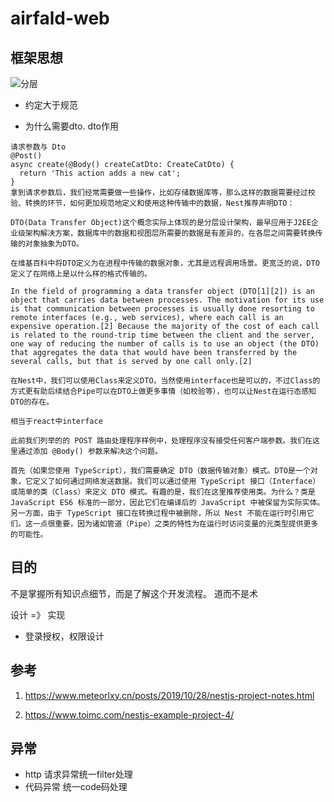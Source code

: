 # airfald-web

## 框架思想

![分层](https://segmentfault.com/img/bVbjr45?w=1170&h=430)

- 约定大于规范

- 为什么需要dto. dto作用

```
请求参数与 Dto
@Post()
async create(@Body() createCatDto: CreateCatDto) {
  return 'This action adds a new cat';
}
拿到请求参数后，我们经常需要做一些操作，比如存储数据库等，那么这样的数据需要经过校验、转换的环节，如何更加规范地定义和使用这种传输中的数据，Nest推荐声明DTO：

DTO(Data Transfer Object)这个概念实际上体现的是分层设计架构，最早应用于J2EE企业级架构解决方案，数据库中的数据和视图层所需要的数据是有差异的，在各层之间需要转换传输的对象抽象为DTO。

在维基百科中将DTO定义为在进程中传输的数据对象，尤其是远程调用场景。更宽泛的说，DTO 定义了在网络上是以什么样的格式传输的。

In the field of programming a data transfer object (DTO[1][2]) is an object that carries data between processes. The motivation for its use is that communication between processes is usually done resorting to remote interfaces (e.g., web services), where each call is an expensive operation.[2] Because the majority of the cost of each call is related to the round-trip time between the client and the server, one way of reducing the number of calls is to use an object (the DTO) that aggregates the data that would have been transferred by the several calls, but that is served by one call only.[2]

在Nest中，我们可以使用Class来定义DTO，当然使用interface也是可以的，不过Class的方式更有助后续结合Pipe可以在DTO上做更多事情（如校验等），也可以让Nest在运行态感知DTO的存在。
```

```
相当于react中interface

此前我们列举的的 POST 路由处理程序样例中，处理程序没有接受任何客户端参数。我们在这里通过添加 @Body() 参数来解决这个问题。

首先（如果您使用 TypeScript），我们需要确定 DTO（数据传输对象）模式。DTO是一个对象，它定义了如何通过网络发送数据。我们可以通过使用 TypeScript 接口（Interface）或简单的类（Class）来定义 DTO 模式。有趣的是，我们在这里推荐使用类。为什么？类是 JavaScript ES6 标准的一部分，因此它们在编译后的 JavaScript 中被保留为实际实体。另一方面，由于 TypeScript 接口在转换过程中被删除，所以 Nest 不能在运行时引用它们。这一点很重要，因为诸如管道（Pipe）之类的特性为在运行时访问变量的元类型提供更多的可能性。
```

## 目的

不是掌握所有知识点细节，而是了解这个开发流程。 道而不是术


设计 =》 实现

- 登录授权，权限设计

## 参考

1. https://www.meteorlxy.cn/posts/2019/10/28/nestjs-project-notes.html

2. https://www.toimc.com/nestjs-example-project-4/




## 异常

- http 请求异常统一filter处理
- 代码异常 统一code码处理































